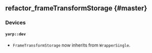 refactor_frameTransformStorage {#master}
-------------------

### Devices

#### `yarp::dev`

* `FrameTransformStorage` now inherits from `WrapperSingle`.
